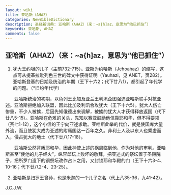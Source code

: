```yaml
---
layout: wiki
title: 亚哈斯（AHAZ）
categories: NewBibleDictionary
description: 圣经新词典: 亚哈斯（AHAZ）（来：~a{h]az，意思为“他已抓住”）
keywords: 亚哈斯, AHAZ
comments: false
---
```


## 亚哈斯（AHAZ）（来：~a{h]az，意思为“他已抓住”）

1. 犹大王约坦的儿子（主前732-715）。亚斯为约哈斯（Jehoahaz）的缩写，这点可从提革拉毗列色三世的碑文中获得证明（Yauhazi，见 ANET，页282）。亚哈斯登基的日期及统治的年期（王下十六2；代下廿八1），都引起了年代学的问题。（*旧约年代学）

 　　亚哈斯统治的初期，以色列王比加及亚兰王利汛企图强迫亚哈斯联手对抗亚述。亚哈斯拒绝加入联盟，因此比加及利汛合攻犹大（王下十六5）。犹大人伤亡惨重，不少人被掳，后因先知俄德出来调解，被掳的犹大人才获得释放返国（代下廿八5-15）。亚哈斯在危难的关头，先知以赛亚鼓励他信靠耶和华，但不得要领（赛七1-12），这个小信的王宁向亚述求助。亚哈斯此举的代价，就是使国库大量外流，而且使犹大成为亚述的附庸国达一百年之久。非利士人及以东人也乘虚而入，侵占犹大的地土（代下廿八17-18）。

 　　亚哈斯公然背叛耶和华，因此神使上述的祸患临到他，作为对他的审判。亚哈斯甚至“使他的儿子经火”，纵容邱坛上败坏的敬拜，把亚述式的祭坛置于圣殿院子，把所罗门遗下的铜祭坛改作占卜之用，又封锁耶和华殿的门（王下十六3-4、10-16；代下廿八2-4、23-25）。

2. 亚哈斯是扫罗王曾孙，也是米迦的一个儿子之名（代上八35-36，九41-42）。

J.C.J.W.








